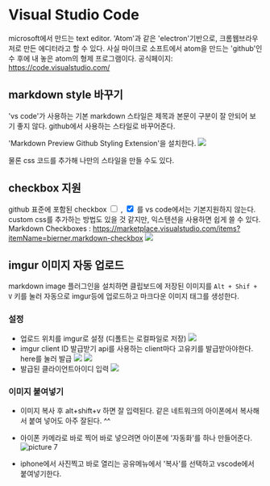 # Visual Studio Code
microsoft에서 만드는 text editor. 
'Atom'과 같은 'electron'기반으로, 크롬웹브라우저로 만든 에디터라고 할 수 있다.
사실 마이크로 소프트에서 atom을 만드는 'github'인수 후에 내 놓은 atom의 형제 프로그램이다.
공식페이지: https://code.visualstudio.com/ 

## markdown style 바꾸기
'vs code'가 사용하는 기본 markdown 스타일은 제목과 본문이 구분이 잘 안되어 보기 좋지 않다. github에서 사용하는 스타일로 바꾸어준다.

'Markdown Preview Github Styling Extension'을 설치한다.
![](https://p195.p4.n0.cdn.getcloudapp.com/items/nOuNnWgX/Image+2020-03-03+at+11.55.35+AM.png?v=5c34a1c4850a562b8999ba230b8dd04a)

물론 css 코드를 추가해 나만의 스타일을 만들 수도 있다.

## checkbox  지원
github 표준에 포함된 checkbox <input type="checkbox" name="chk_info" value="HTML"> , <input type="checkbox" name="chk_info" value="CSS" checked="checked"> 를 vs code에서는 기본지원하지 않는다.
custom css를 추가하는 방법도 있을 것 같지만, 익스텐션을 사용하면 쉽게 쓸 수 있다.
 Markdown Checkboxes : https://marketplace.visualstudio.com/items?itemName=bierner.markdown-checkbox 
 ![](https://raw.githubusercontent.com/mjbvz/vscode-markdown-checkboxes/master/docs/example.png)

## imgur  이미지 자동 업로드
markdown image  플러그인을 설치하면 클립보드에 저장된 이미지를  `Alt + Shif + V` 키를 눌러 자동으로 imgur등에 업로드하고 마크다운 이미지 태그를 생성한다.
### 설정
* 업로드 위치를 imgur로 설정 (디폴트는 로컬파일로 저장)
![](https://p195.p4.n0.cdn.getcloudapp.com/items/kpu6mxXx/108110e6-ba6c-430d-a25e-f793d9f5c081.jpg?v=9eed8ffb63e085f0dd6603b3ca6792f2)
* imgur client ID 발급받기
api를 사용하는 client마다 고유키를 발급받아야한다. here를 눌러 발급
![](https://p195.p4.n0.cdn.getcloudapp.com/items/v1ujm8oK/cdd5e889-2fdc-41d9-80db-392d97b3b918.jpg?v=7cabf302926832585cfb520b69da054a)
![](https://p195.p4.n0.cdn.getcloudapp.com/items/7KuAy914/8808fa22-0600-4567-b73a-284ac2326ce0.jpg?v=d96ebe1d5f630c4285d2e1e7a2f4644e)
* 발급된 클라이언트아이디 입력
![](https://p195.p4.n0.cdn.getcloudapp.com/items/WnukEPzj/ab919ecc-de04-4ef9-a2ff-00f4bfa996d0.jpg?v=998fca9cf9e319c78e7b9315e742ff33)

### 이미지 붙여넣기
* 이미지 복사 후 alt+shift+v 하면 잘 입력된다. 같은 네트워크의 아이폰에서 복사해서 붙여 넣어도 아주 잘된다. ^^

* 아이폰 카메라로 바로 찍어 바로 넣으려면 아이폰에 '자동화'를 하나 만들어준다.
![picture 7](https://i.imgur.com/qj9EJHR.png)  
* iphone에서 사진찍고 바로 열리는 공유메뉴에서 '복사'를 선택하고 vscode에서 붙여넣기한다.



